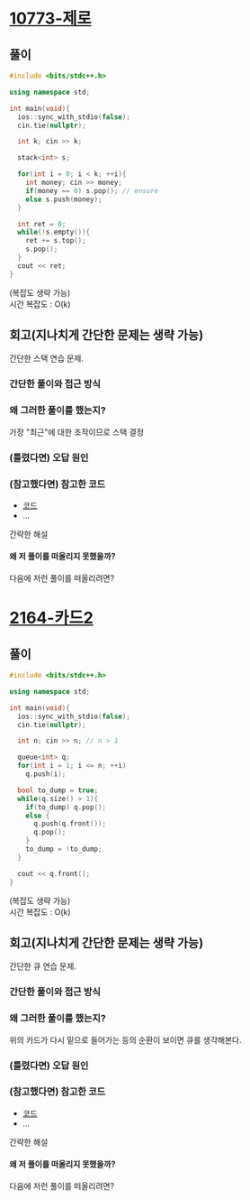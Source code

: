 # [10773-제로](https://www.acmicpc.net/problem/10773)

## 풀이

```cpp
#include <bits/stdc++.h>

using namespace std;

int main(void){
  ios::sync_with_stdio(false);
  cin.tie(nullptr);

  int k; cin >> k;

  stack<int> s;

  for(int i = 0; i < k; ++i){
    int money; cin >> money;
    if(money == 0) s.pop(); // ensure
    else s.push(money);
  }

  int ret = 0;
  while(!s.empty()){
    ret += s.top();
    s.pop();
  }
  cout << ret;
}
```

(복잡도 생략 가능)  
시간 복잡도 : O(k)  

## 회고(지나치게 간단한 문제는 생략 가능)

간단한 스택 연습 문제. 

### 간단한 풀이와 접근 방식

### 왜 그러한 풀이를 했는지? 

가장 "최근"에 대한 조작이므로 스택 결정

### (틀렸다면) 오답 원인

### (참고했다면) 참고한 코드

- [코드](링크)
- ...

간략한 해설

#### 왜 저 풀이를 떠올리지 못했을까?

다음에 저런 풀이를 떠올리려면?

# [2164-카드2](https://www.acmicpc.net/problem/2164)

## 풀이

```cpp
#include <bits/stdc++.h>

using namespace std;

int main(void){
  ios::sync_with_stdio(false);
  cin.tie(nullptr);

  int n; cin >> n; // n > 1

  queue<int> q;
  for(int i = 1; i <= n; ++i)
    q.push(i);

  bool to_dump = true;
  while(q.size() > 1){
    if(to_dump) q.pop();
    else {
      q.push(q.front());
      q.pop();
    }
    to_dump = !to_dump;
  }

  cout << q.front();
}
```

(복잡도 생략 가능)  
시간 복잡도 : O(k)  

## 회고(지나치게 간단한 문제는 생략 가능)

간단한 큐 연습 문제. 

### 간단한 풀이와 접근 방식

### 왜 그러한 풀이를 했는지? 

위의 카드가 다시 밑으로 들어가는 등의 순환이 보이면 큐를 생각해본다.

### (틀렸다면) 오답 원인

### (참고했다면) 참고한 코드

- [코드](링크)
- ...

간략한 해설

#### 왜 저 풀이를 떠올리지 못했을까?

다음에 저런 풀이를 떠올리려면?